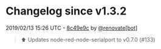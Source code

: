 # Changelog since v1.3.2

2019/02/13 15:26 UTC - [8c49e9c](https://github.com/hassio-addons/addon-node-red/commit/8c49e9c2c5eb3bdd0ae805b5932c59152336ad73) by [@renovate[bot]](https://github.com/apps/renovate)
> :arrow_up: Updates node-red-node-serialport to v0.7.0 (#133) 

